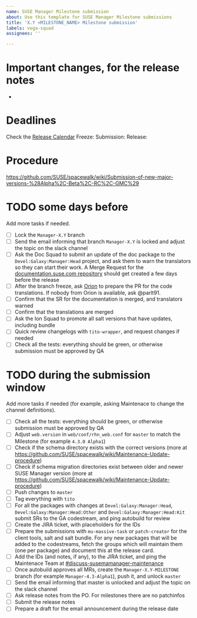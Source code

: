 ```yaml
---
name: SUSE Manager Milestone submission
about: Use this template for SUSE Manager Milestone submissions
title: 'X.Y <MILESTONE_NAME> Milestone submission'
labels: vega-squad
assignees: ''

---
```


# Important changes, for the release notes

- 

# Deadlines

Check the [Release Calendar](https://confluence.suse.com/display/SUSEMANAGER/Release+calendar)
Freeze: 
Submission: 
Release: 

# Procedure

https://github.com/SUSE/spacewalk/wiki/Submission-of-new-major-versions-%28Alpha%2C-Beta%2C-RC%2C-GMC%29

# TODO some days before

Add more tasks if needed.

- [ ] Lock the `Manager-X.Y` branch
- [ ] Send the email informing that branch `Manager-X.Y` is locked and adjust the topic on the slack channel
- [ ] Ask the Doc Squad to submit an update of the doc package to the `Devel:Galaxy:Manager:Head` project, and ask them to warn the translators so they can start their work. A Merge Request for the [documentation.suse.com repository](https://gitlab.suse.de/susedoc/docserv-external-tree-suma) should get created a few days before the release
- [ ] After the branch freeze, ask [Orion](https://suse.slack.com/archives/C02DDMY6R0R) to prepare the PR for the code translations. If nobody from Orion is available, ask @parlt91.
- [ ] Confirm that the SR for the documentation is merged, and translators warned
- [ ] Confirm that the translations are merged
- [ ] Ask the Ion Squad to promote all salt versions that have updates, including bundle
- [ ] Quick review changelogs with `tito-wrapper`, and request changes if needed
- [ ] Check all the tests: everything should be green, or otherwise submission must be approved by QA

# TODO during the submission window

Add more tasks if needed (for example, asking Maintenace to change the channel definitions).

- [ ] Check all the tests: everything should be green, or otherwise submission must be approved by QA
- [ ] Adjust `web.version` in `web/conf/rhn_web.conf` for `master` to match the Milestone (for example `4.3.0 Alpha1`)
- [ ] Check if the schema directory exists with the correct versions (more at https://github.com/SUSE/spacewalk/wiki/Maintenance-Update-procedure)
- [ ] Check if schema migration directories exist between older and newer SUSE Manager version (more at https://github.com/SUSE/spacewalk/wiki/Maintenance-Update-procedure)
- [ ] Push changes to `master`
- [ ] Tag everything with `tito`
- [ ] For all the packages with changes at `Devel:Galaxy:Manager:Head`, `Devel:Galaxy:Manager:Head:Other` and `Devel:Galaxy:Manager:Head:Kit` submit SRs to the GA codestream, and ping autobuild for review
- [ ] Create the JIRA ticket, with placeholders for the IDs
- [ ] Prepare the submissions with `mu-massive-task` or `patch-creator` for the client tools, salt and salt bundle. For any new packages that will be added to the codestreams, fetch the groups which will maintain them (one per package) and document this at the release card.
- [ ] Add the IDs (and notes, if any), to the JIRA ticket, and ping the Maintenace Team at [#discuss-susemamanager-maintenance](https://app.slack.com/client/T02863RC2AC/C02DEF2U0E5)
- [ ] Once autobuild approves all MRs, create the `Manager-X.Y-MILESTONE` branch (for example `Manager-4.3-Alpha1`), push it, and unlock `master`
- [ ] Send the email informing that master is unlocked and adjust the topic on the slack channel
- [ ] Ask release notes from the PO. For milestones there are no patchinfos
- [ ] Submit the release notes
- [ ] Prepare a draft for the email announcement during the release date
